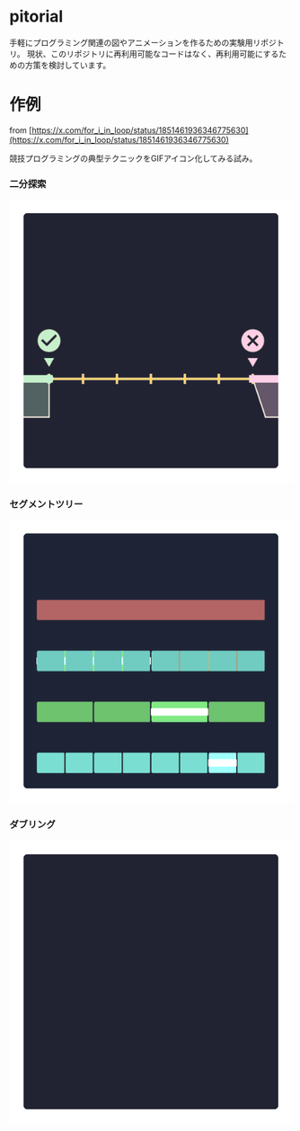 # pitorial
手軽にプログラミング関連の図やアニメーションを作るための実験用リポジトリ。
現状、このリポジトリに再利用可能なコードはなく、再利用可能にするための方策を検討しています。

# 作例
from [https://x.com/for_i_in_loop/status/1851461936346775630](https://x.com/for_i_in_loop/status/1851461936346775630)

競技プログラミングの典型テクニックをGIFアイコン化してみる試み。

### 二分探索
![](./App/dst/binarySearch.gif)

### セグメントツリー
![](./App/dst/segtree.gif)

### ダブリング
![](./App/dst/dubling.gif)
